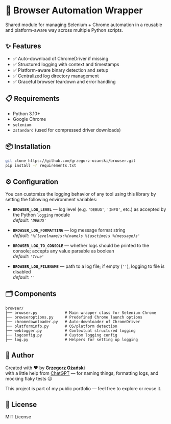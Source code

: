 # 🧭 Browser Automation Wrapper

Shared module for managing Selenium + Chrome automation in a reusable and platform-aware way across multiple Python scripts.

## ✨ Features

- ✅ Auto-download of ChromeDriver if missing
- ✅ Structured logging with context and timestamps
- ✅ Platform-aware binary detection and setup
- ✅ Centralized log directory management
- ✅ Graceful browser teardown and error handling

## 📋 Requirements

- Python 3.10+
- Google Chrome
- `selenium`
- `zstandard` (used for compressed driver downloads)

## 📦 Installation

```bash
git clone https://github.com/grzegorz-ozanski/browser.git
pip install -r requirements.txt
```

## ⚙️ Configuration

You can customize the logging behavior of any tool using this library by setting the following environment variables:

- **`BROWSER_LOG_LEVEL`** — log level (e.g. `'DEBUG'`, `'INFO'`, etc.) as accepted by the Python `logging` module  
  *default: `'DEBUG'`*

- **`BROWSER_LOG_FORMATTING`** — log message format string  
  *default: `'%(levelname)s:%(name)s %(asctime)s %(message)s'`*

- **`BROWSER_LOG_TO_CONSOLE`** — whether logs should be printed to the console; accepts any value parsable as boolean  
  *default: `'True'`*

- **`BROWSER_LOG_FILENAME`** — path to a log file; if empty (`''`), logging to file is disabled  
  *default: `''`*

## 🗂️ Components

```text
browser/
├── browser.py            # Main wrapper class for Selenium Chrome
├── browseroptions.py     # Predefined Chrome launch options
├── chromedownloader.py   # Auto-downloader of ChromeDriver
├── platforminfo.py       # OS/platform detection
├── weblogger.py          # Contextual structured logging
├── logconfig.py          # Custom logging config
├── log.py                # Helpers for setting up logging
```

## 🙋 Author

Created with ❤️ by [**Grzegorz Ożański**](https://github.com/grzegorz-ozanski)  
with a little help from [ChatGPT](https://chat.openai.com/) — for naming things, formatting logs, and mocking flaky tests 😉

This project is part of my public portfolio — feel free to explore or reuse it.

## 📄 License

MIT License
